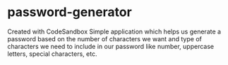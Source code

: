 # password-generator
Created with CodeSandbox
Simple application which helps us generate a password based on the number of characters we want and type of characters we need to include in our password like number, uppercase letters, special characters, etc.
